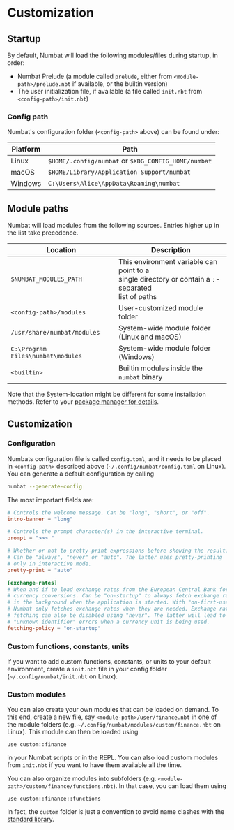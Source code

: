 # Customization

## Startup

By default, Numbat will load the following modules/files during startup, in order:

- Numbat Prelude (a module called `prelude`, either from `<module-path>/prelude.nbt` if available, or the builtin version)
- The user initialization file, if available (a file called `init.nbt` from `<config-path>/init.nbt`)

### Config path

Numbat's configuration folder (`<config-path>` above) can be found under:

|Platform|Path|
|---|---|
|Linux|`$HOME/.config/numbat` or `$XDG_CONFIG_HOME/numbat`|
|macOS|`$HOME/Library/Application Support/numbat`|
|Windows|`C:\Users\Alice\AppData\Roaming\numbat`|

## Module paths

Numbat will load modules from the following sources.
Entries higher up in the list take precedence.

|Location|Description|
|---|---|
|`$NUMBAT_MODULES_PATH`|This environment variable can point to a<br>single directory or contain a `:`-separated<br>list of paths|
|`<config-path>/modules`|User-customized module folder|
|`/usr/share/numbat/modules`|System-wide module folder (Linux and macOS)|
|`C:\Program Files\numbat\modules`|System-wide module folder (Windows)|
|`<builtin>`|Builtin modules inside the `numbat` binary|

Note that the System-location might be different for some installation methods.
Refer to your [package manager for details](./cli-installation.html#guidelines-for-package-maintainers).

## Customization

### Configuration

Numbats configuration file is called `config.toml`, and it needs to be placed in
`<config-path>` described above (`~/.config/numbat/config.toml` on Linux). You
can generate a default configuration by calling

``` bash
numbat --generate-config
```

The most important fields are:

``` toml
# Controls the welcome message. Can be "long", "short", or "off".
intro-banner = "long"

# Controls the prompt character(s) in the interactive terminal.
prompt = ">>> "

# Whether or not to pretty-print expressions before showing the result.
# Can be "always", "never" or "auto". The latter uses pretty-printing
# only in interactive mode.
pretty-print = "auto"

[exchange-rates]
# When and if to load exchange rates from the European Central Bank for
# currency conversions. Can be "on-startup" to always fetch exchange rates
# in the background when the application is started. With "on-first-use",
# Numbat only fetches exchange rates when they are needed. Exchange rate
# fetching can also be disabled using "never". The latter will lead to
# "unknown identifier" errors when a currency unit is being used.
fetching-policy = "on-startup"
```

### Custom functions, constants, units

If you want to add custom functions, constants, or units to your default environment,
create a `init.nbt` file in your config folder (`~/.config/numbat/init.nbt` on Linux).

### Custom modules

You can also create your own modules that can be loaded on demand. To this end,
create a new file, say `<module-path>/user/finance.nbt` in one of the module folders
(e.g. `~/.config/numbat/modules/custom/finance.nbt` on Linux). This module can then be
loaded using

``` numbat
use custom::finance
```

in your Numbat scripts or in the REPL. You can also load custom modules from `init.nbt`
if you want to have them available all the time.

You can also organize modules into subfolders (e.g. `<module-path>/custom/finance/functions.nbt`).
In that case, you can load them using

``` numbat
use custom::finance::functions
```

In fact, the `custom` folder is just a convention to avoid name clashes with the
[standard library](https://github.com/sharkdp/numbat/tree/master/numbat/modules).
